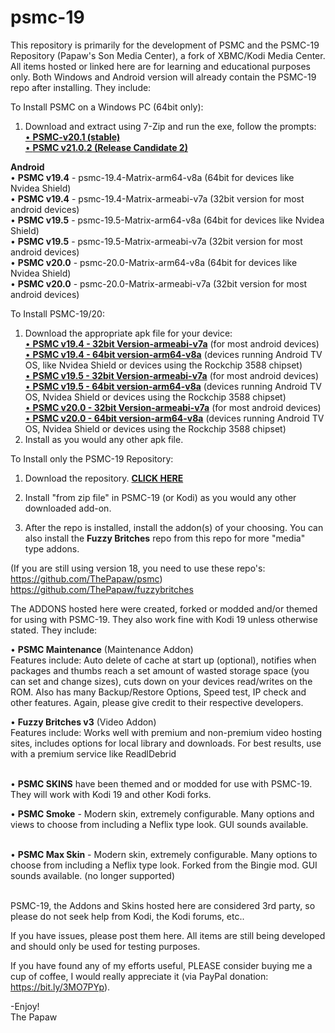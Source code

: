 # psmc-19
 
This repository is primarily for the development of PSMC and the PSMC-19 Repository (Papaw's Son Media Center), a fork of XBMC/Kodi Media Center. All items hosted or linked here are for learning and educational purposes only. Both Windows and Android version will already contain the PSMC-19 repo after installing. They include:

To Install PSMC on a Windows PC (64bit only):
1. Download and extract using 7-Zip and run the exe, follow the prompts:<br>
<a href="https://bit.ly/3NJ6SB6">• <B>PSMC-v20.1 (stable)</B></a><br><a href="https://bit.ly/46kqfHE">• <B>PSMC v21.0.2 (Release Candidate 2)</B></a><br>

<B>Android</B> <BR>
• <B>PSMC v19.4</B> - psmc-19.4-Matrix-arm64-v8a (64bit for devices like Nvidea Shield) <BR>
• <B>PSMC v19.4</B> - psmc-19.4-Matrix-armeabi-v7a (32bit version for most android devices) <BR>
• <B>PSMC v19.5</B> - psmc-19.5-Matrix-arm64-v8a (64bit for devices like Nvidea Shield) <BR>
• <B>PSMC v19.5</B> - psmc-19.5-Matrix-armeabi-v7a (32bit version for most android devices) <BR>
• <B>PSMC v20.0</B> - psmc-20.0-Matrix-arm64-v8a (64bit for devices like Nvidea Shield) <BR>
• <B>PSMC v20.0</B> - psmc-20.0-Matrix-armeabi-v7a (32bit version for most android devices)

To Install PSMC-19/20:
1. Download the appropriate apk file for your device:<br>
<a href="https://bit.ly/3J49rJU">• <B>PSMC v19.4 - 32bit Version-armeabi-v7a</B></a> (for most android devices)<br>
<a href="https://bit.ly/3zbbTK2">• <B>PSMC v19.4 - 64bit version-arm64-v8a</B></a>  (devices running Android TV OS, like Nvidea Shield or devices using the Rockchip 3588 chipset)<br>
<a href="https://bit.ly/41GmWbu">• <B>PSMC v19.5 - 32bit Version-armeabi-v7a</B></a> (for most android devices)<br>
<a href="https://bit.ly/3ZzF0T2">• <B>PSMC v19.5 - 64bit version-arm64-v8a</B></a>  (devices running Android TV OS,  Nvidea Shield or devices using the Rockchip 3588 chipset)<br>
<a href="https://bit.ly/3IK09TD">• <B>PSMC v20.0 - 32bit Version-armeabi-v7a</B></a> (for most android devices)<br>
<a href="https://bit.ly/3Zcg5VV">• <B>PSMC v20.0 - 64bit version-arm64-v8a</B></a>  (devices running Android TV OS,  Nvidea Shield or devices using the Rockchip 3588 chipset)<br>
2. Install as you would any other apk file.

To Install only the PSMC-19 Repository:
1. Download the repository. <a href="https://github.com/ThePapaw/psmc-19/raw/master/_zips/repository.psmc-19/repository.psmc-19-1.2.0.zip"><B>CLICK HERE</B></a>

2. Install "from zip file" in PSMC-19 (or Kodi) as you would any other downloaded add-on.
3. After the repo is installed, install the addon(s) of your choosing. You can also install the <B>Fuzzy Britches</B> repo from this repo for more "media" type addons.

(If you are still using version 18, you need to use these repo's:<BR> https://github.com/ThePapaw/psmc)<BR> 
https://github.com/ThePapaw/fuzzybritches<BR> 


The ADDONS hosted here were created, forked or modded and/or themed for using with PSMC-19. They also work fine with Kodi 19 unless otherwise stated. They include:

• <B>PSMC Maintenance</B> (Maintenance Addon)<BR>
Features include: Auto delete of cache at start up (optional), notifies when packages and thumbs reach a set amount of wasted storage space (you can set and change sizes), cuts down on your devices read/writes on the ROM. Also has many Backup/Restore Options, Speed test, IP check and other features. Again, please give credit to their respective developers.

• <B>Fuzzy Britches v3</B> (Video Addon)<BR>
Features include: Works well with premium and non-premium video hosting sites, includes options for local library and downloads. For best results, use with a premium service like ReadlDebrid<BR><BR>

• <B>PSMC SKINS</B> have been themed and or modded for use with PSMC-19. They will work with Kodi 19 and other Kodi forks.

• <B>PSMC Smoke</B> - Modern skin, extremely configurable. Many options and views to choose from including a Neflix type look. GUI sounds available. <BR><BR>

• <B>PSMC Max Skin</B> - Modern skin, extremely configurable. Many options to choose from including a Neflix type look. Forked from the Bingie mod. GUI sounds available. (no longer supported) <BR><BR>

PSMC-19, the Addons and Skins hosted here are considered 3rd party, so please do not seek help from Kodi, the Kodi forums, etc..

If you have issues, please post them here. All items are still being developed and should only be used for testing purposes.

If you have found any of my efforts useful, PLEASE consider buying me a cup of coffee, I would really appreciate it (via PayPal donation:  https://bit.ly/3MO7PYp).

-Enjoy!<BR>
	The Papaw